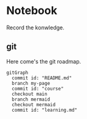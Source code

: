 # Notebook
Record the konwledge.

## git

Here come's the git roadmap.

```mermaid
gitGraph
  commit id: "README.md"
  branch my-page
  commit id: "course"
  checkout main
  branch mermaid
  checkout mermaid
  commit id: "learning.md"
```
